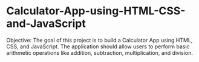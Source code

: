 # Calculator-App-using-HTML-CSS-and-JavaScript

Objective: The goal of this project is to build a Calculator App using HTML, CSS, and JavaScript. The application should allow users to perform basic arithmetic operations like addition, subtraction, multiplication, and division.

